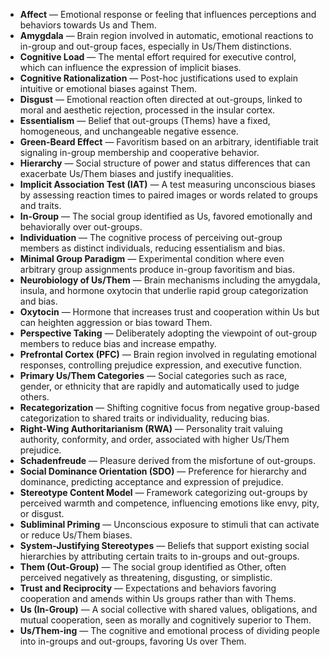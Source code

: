 - **Affect** — Emotional response or feeling that influences perceptions and behaviors towards Us and Them.  
- **Amygdala** — Brain region involved in automatic, emotional reactions to in-group and out-group faces, especially in Us/Them distinctions.  
- **Cognitive Load** — The mental effort required for executive control, which can influence the expression of implicit biases.  
- **Cognitive Rationalization** — Post-hoc justifications used to explain intuitive or emotional biases against Them.  
- **Disgust** — Emotional reaction often directed at out-groups, linked to moral and aesthetic rejection, processed in the insular cortex.  
- **Essentialism** — Belief that out-groups (Thems) have a fixed, homogeneous, and unchangeable negative essence.  
- **Green-Beard Effect** — Favoritism based on an arbitrary, identifiable trait signaling in-group membership and cooperative behavior.  
- **Hierarchy** — Social structure of power and status differences that can exacerbate Us/Them biases and justify inequalities.  
- **Implicit Association Test (IAT)** — A test measuring unconscious biases by assessing reaction times to paired images or words related to groups and traits.  
- **In-Group** — The social group identified as Us, favored emotionally and behaviorally over out-groups.  
- **Individuation** — The cognitive process of perceiving out-group members as distinct individuals, reducing essentialism and bias.  
- **Minimal Group Paradigm** — Experimental condition where even arbitrary group assignments produce in-group favoritism and bias.  
- **Neurobiology of Us/Them** — Brain mechanisms including the amygdala, insula, and hormone oxytocin that underlie rapid group categorization and bias.  
- **Oxytocin** — Hormone that increases trust and cooperation within Us but can heighten aggression or bias toward Them.  
- **Perspective Taking** — Deliberately adopting the viewpoint of out-group members to reduce bias and increase empathy.  
- **Prefrontal Cortex (PFC)** — Brain region involved in regulating emotional responses, controlling prejudice expression, and executive function.  
- **Primary Us/Them Categories** — Social categories such as race, gender, or ethnicity that are rapidly and automatically used to judge others.  
- **Recategorization** — Shifting cognitive focus from negative group-based categorization to shared traits or individuality, reducing bias.  
- **Right-Wing Authoritarianism (RWA)** — Personality trait valuing authority, conformity, and order, associated with higher Us/Them prejudice.  
- **Schadenfreude** — Pleasure derived from the misfortune of out-groups.  
- **Social Dominance Orientation (SDO)** — Preference for hierarchy and dominance, predicting acceptance and expression of prejudice.  
- **Stereotype Content Model** — Framework categorizing out-groups by perceived warmth and competence, influencing emotions like envy, pity, or disgust.  
- **Subliminal Priming** — Unconscious exposure to stimuli that can activate or reduce Us/Them biases.  
- **System-Justifying Stereotypes** — Beliefs that support existing social hierarchies by attributing certain traits to in-groups and out-groups.  
- **Them (Out-Group)** — The social group identified as Other, often perceived negatively as threatening, disgusting, or simplistic.  
- **Trust and Reciprocity** — Expectations and behaviors favoring cooperation and amends within Us groups rather than with Thems.  
- **Us (In-Group)** — A social collective with shared values, obligations, and mutual cooperation, seen as morally and cognitively superior to Them.  
- **Us/Them-ing** — The cognitive and emotional process of dividing people into in-groups and out-groups, favoring Us over Them.
